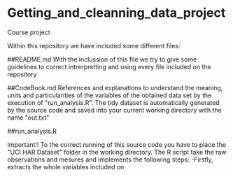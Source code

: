 # Getting_and_cleanning_data_project
Course project

Within this repository we have included some different files:

##README.md 
With the inclussion of this file we try to give some guidelines to correct intrerpretting and using every file included on the repository  

##CodeBook.md
References and explanations to understand the meaning, units and particularities of the variables of the obtained data set by the execution of "run_analysis.R". The tidy dataset is automatically generated by the source code and saved into your current working directory with the name "out.txt"

##run_analysis.R

Important!! To the correct running of this source code you have to place the "UCI HAR Dataset" folder in the working directory. The R script take the raw observations and mesures and implements the following steps:
-Firstly, extracts the whole variables included on 



